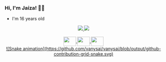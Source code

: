 ### Hi, I'm Jaíza! 👩‍💻
- I'm 16 years old
<div align="center">
  <a href="https://github.com/vanysai">
  <img height="140em" src="https://github-readme-stats.vercel.app/api?username=vanysai&show_icons=true&theme=dracula&include_all_commits=true&count_private=true"/>
    <img height="140em" src="https://github-readme-stats.vercel.app/api/top-langs/?username=vanysai&show_icons=true&theme=dracula&include_all_commits=true&ccount_private=true"/>
</div>

<div align='center'> <br>

 <img align="center" height="30" width="40" src="https://cdn.jsdelivr.net/gh/devicons/devicon/icons/html5/html5-original.svg" />
 <img align="center" height="30" width="40" src="https://cdn.jsdelivr.net/gh/devicons/devicon/icons/css3/css3-original.svg" />
 <img align="center" height="30" width="40" src="https://cdn.jsdelivr.net/gh/devicons/devicon/icons/javascript/javascript-plain.svg" />

 <div>
![Snake animation](https://github.com/vanysai/vanysai/blob/output/github-contribution-grid-snake.svg)
  </div>
